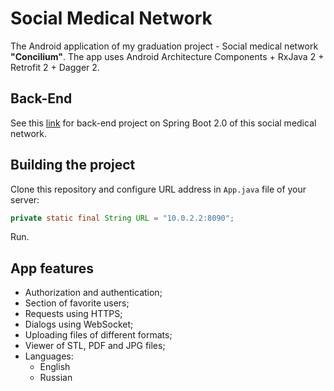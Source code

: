 # Social Medical Network
The Android application of my graduation project - Social medical network **"Concilium"**. The app uses Android Architecture Components + RxJava 2 + Retrofit 2 + Dagger 2.

## Back-End
See this [link](https://github.com/belogurow/Diploma-server) for back-end project on Spring Boot 2.0 of this social medical network.

## Building the project
Clone this repository and configure URL address in ``App.java`` file of your server:
```java
private static final String URL = "10.0.2.2:8090";
```
Run.

## App features
* Authorization and authentication;
* Section of favorite users;
* Requests using HTTPS;
* Dialogs using WebSocket;
* Uploading files of different formats;
* Viewer of STL, PDF and JPG files;
* Languages:
    * English
    * Russian